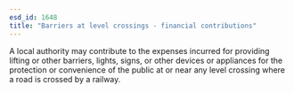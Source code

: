 ```yaml
---
esd_id: 1648
title: "Barriers at level crossings - financial contributions"
---
```


A local authority may contribute to the expenses incurred for providing lifting or other barriers, lights, signs, or other devices or appliances for the protection or convenience of the public at or near any level crossing where a road is crossed by a railway.

